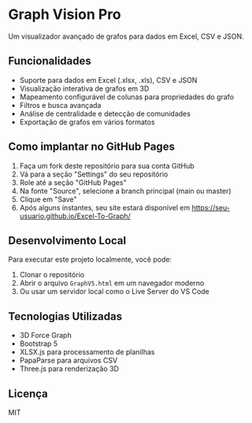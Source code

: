 # Graph Vision Pro

Um visualizador avançado de grafos para dados em Excel, CSV e JSON.

## Funcionalidades

- Suporte para dados em Excel (.xlsx, .xls), CSV e JSON
- Visualização interativa de grafos em 3D
- Mapeamento configurável de colunas para propriedades do grafo
- Filtros e busca avançada
- Análise de centralidade e detecção de comunidades
- Exportação de grafos em vários formatos

## Como implantar no GitHub Pages

1. Faça um fork deste repositório para sua conta GitHub
2. Vá para a seção "Settings" do seu repositório
3. Role até a seção "GitHub Pages"
4. Na fonte "Source", selecione a branch principal (main ou master)
5. Clique em "Save"
6. Após alguns instantes, seu site estará disponível em https://seu-usuario.github.io/Excel-To-Graph/

## Desenvolvimento Local

Para executar este projeto localmente, você pode:

1. Clonar o repositório
2. Abrir o arquivo `GraphV5.html` em um navegador moderno
3. Ou usar um servidor local como o Live Server do VS Code

## Tecnologias Utilizadas

- 3D Force Graph
- Bootstrap 5
- XLSX.js para processamento de planilhas
- PapaParse para arquivos CSV
- Three.js para renderização 3D

## Licença

MIT
